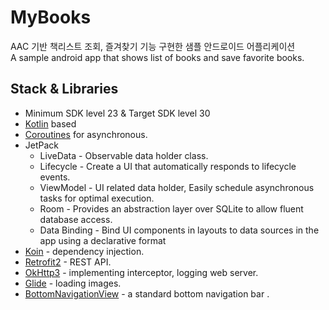 # MyBooks

AAC 기반 책리스트 조회, 즐겨찾기 기능 구현한 샘플 안드로이드 어플리케이션    
A sample android app that shows list of books and save favorite books.



## Stack & Libraries

- Minimum SDK level 23 & Target SDK level 30
- [Kotlin](https://kotlinlang.org/) based  
- [Coroutines](https://github.com/Kotlin/kotlinx.coroutines) for asynchronous.
- JetPack
  - LiveData - Observable data holder class.
  - Lifecycle - Create a UI that automatically responds to lifecycle events.
  - ViewModel - UI related data holder, Easily schedule asynchronous tasks for optimal execution.
  - Room - Provides an abstraction layer over SQLite to allow fluent database access.
  - Data Binding - Bind UI components in layouts to data sources in the app using a declarative format
- [Koin](https://github.com/InsertKoinIO/koin) - dependency injection.
- [Retrofit2](https://github.com/square/retrofit) - REST API.
- [OkHttp3](https://github.com/square/okhttp) - implementing interceptor, logging web server.
- [Glide](https://github.com/bumptech/glide) - loading images.
- [BottomNavigationView](https://material.io/components/bottom-navigation) - a standard bottom navigation bar .


